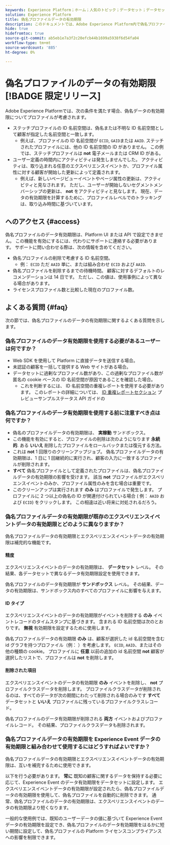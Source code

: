 ```yaml
---
keywords: Experience Platform；ホーム；人気のトピック；データセット；データセット；有効期間；ttl；有効期間；偽名；偽名プロファイル；データの有効期限；有効期限；
solution: Experience Platform
title: 偽名プロファイルデータの有効期限
description: このドキュメントでは、Adobe Experience Platform内で偽名プロファイルのデータの有効期限を設定する際の一般的なガイダンスを提供します。
hide: true
hidefromtoc: true
source-git-commit: ab5eb1e7a3f2c20efcb44b1699a5938f6d54fa04
workflow-type: tm+mt
source-wordcount: '885'
ht-degree: 0%

---
```



# 偽名プロファイルのデータの有効期限 [!BADGE 限定リリース]

Adobe Experience Platformでは、次の条件を満たす場合、偽名データの有効期限についてプロファイルが考慮されます。

- ステッチプロファイルの ID 名前空間は、偽名または不明な ID 名前空間として顧客が指定した名前空間と一致します。
   - 例えば、プロファイルの ID 名前空間が `ECID`, `GAID`または `AAID`. ステッチされたプロファイルには、他の ID 名前空間の ID がありません。 この例では、ステッチプロファイルは **not** 電子メールまたは CRM ID がある。
- ユーザー定義の時間内にアクティビティは発生しませんでした。 アクティビティは、取り込まれる任意のエクスペリエンスイベントか、プロファイル属性に対する顧客が開始した更新によって定義されます。
   - 例えば、新しいページビューイベントやページ属性の更新は、アクティビティと見なされます。 ただし、ユーザーが開始しないセグメントメンバーシップの更新は、 **not** をアクティビティと見なします。 現在、データの有効期限を計算するために、プロファイルレベルでのトラッキングは、取り込み時間に基づいています。

##  へのアクセス {#access}

偽名プロファイルのデータ有効期限は、Platform UI または API で設定できません。 この機能を有効にするには、代わりにサポートに連絡する必要があります。 サポートに問い合わせる際は、次の情報を含めてください。

- 偽名プロファイルの削除で考慮する ID 名前空間。
   - 例： `ECID` ただ `AAID` 単に、または組み合わせ `ECID` および `AAID`.
- 偽名プロファイルを削除するまでの待機時間。 顧客に対するデフォルトのレコメンデーションは 14 日です。 ただし、この値は、使用事例によって異なる場合があります。
- ライセンスプロファイル数と比較した現在のプロファイル数。

## よくある質問 {#faq}

次の節では、偽名プロファイルのデータの有効期限に関するよくある質問を示します。

### 偽名プロファイルのデータ有効期限を使用する必要があるユーザーは何ですか？

- Web SDK を使用して Platform に直接データを送信する場合。
- 未認証の顧客を一括して提供する Web サイトがある場合。
- データセットに過剰なプロファイル数があり、この過剰なプロファイル数が匿名の cookie ベースの ID 名前空間が原因であることを確認した場合。
   - これを判断するには、 ID 名前空間の重複レポートを使用する必要があります。 このレポートの詳細については、 [ID 重複レポートセクション](./api/preview-sample-status.md#identity-overlap-report) プレビューサンプルステータス API ガイドの

### 偽名プロファイルのデータ有効期限を使用する前に注意すべき点は何ですか？

- 偽名のプロファイルデータの有効期限は、 **実稼動** サンドボックス。
- この機能を有効にすると、プロファイルの削除は次のようになります **永続的**. ある **いいえ** 削除したプロファイルをロールバックまたは復元する方法。
- これは **not** 1 回限りのクリーンアップジョブ。 偽名プロファイルデータの有効期限は、1 日に 1 回継続的に実行され、顧客の入力に一致するプロファイルが削除されます。
- **すべて** 偽名プロファイルとして定義されたプロファイルは、偽名プロファイルデータの有効期限の影響を受けます。 該当 **not** プロファイルがエクスペリエンスイベントのみか、プロファイル属性のみを含む場合は重要です。
- このクリーンアップは実行されます **のみ** はプロファイルで発生します。 プロファイルに 2 つ以上の偽名の ID が関連付けられている場合 ( 例： `AAID` および `ECID`) をクリックします。 この相違は近い将来に対処されるだろう。

### 偽名プロファイルデータの有効期限が既存のエクスペリエンスイベントデータの有効期限とどのように異なりますか？

偽名プロファイルデータの有効期限とエクスペリエンスイベントデータの有効期限は補完的な機能です。

#### 精度

エクスペリエンスイベントのデータの有効期限は、 **データセット** レベル。 その結果、各データセットで異なるデータ有効期限設定を使用できます。

偽名プロファイルのデータ有効期限が **サンドボックス** レベル。 その結果、データの有効期限は、サンドボックス内のすべてのプロファイルに影響を与えます。

#### ID タイプ

エクスペリエンスイベントのデータの有効期限がイベントを削除する **のみ** イベントレコードのタイムスタンプに基づきます。 含まれる ID 名前空間は次のとおりです。 **無視** 有効期限を設定するために使用します。

偽名プロファイルデータの有効期限 **のみ** は、顧客が選択した id 名前空間を含む id グラフを持つプロファイル（例： ）を考慮します。 `ECID`, `AAID`、またはその他の種類の cookie。 プロファイルに **任意** 以前の追加の id 名前空間 **not** 顧客が選択したリストで、プロファイルは **not** を削除します。

#### 削除された項目

エクスペリエンスイベントのデータの有効期限 **のみ** イベントを削除し、 **not** プロファイルクラスデータを削除します。 プロファイルクラスデータが削除されるのは、すべてのデータが次の期間にわたって削除される場合のみです **すべて** データセットと **いいえ** プロファイルに残っているプロファイルクラスレコード。

偽名プロファイルのデータ有効期限が削除される **両方** イベントおよびプロファイルレコード。 その結果、プロファイルクラスデータも削除されます。

### 偽名プロファイルデータの有効期限を Experience Event データの有効期限と組み合わせて使用するにはどうすればよいですか？

偽名プロファイルデータの有効期限とエクスペリエンスイベントデータの有効期限は、互いを補完するために使用できます。

以下を行う必要があります。 **常に** 既知の顧客に関するデータを保持する必要に応じて、Experience Event のデータ有効期限をデータセットに設定します。 エクスペリエンスイベントデータの有効期限が設定されたら、偽名プロファイルデータの有効期限を使用して、偽名プロファイルを自動的に削除できます。 通常、偽名プロファイルのデータの有効期限は、エクスペリエンスイベントのデータの有効期限より短くなります。

一般的な使用例では、既知のユーザーデータの値に基づいて Experience Event データの有効期限を設定でき、偽名プロファイルのデータ有効期限をはるかに短い期間に設定して、偽名プロファイルの Platform ライセンスコンプライアンスへの影響を制限できます。
